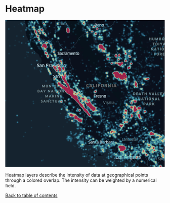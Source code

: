 # Heatmap

![Heatmap layer](./photos/layers-heat-map.png "Heatmap layer")

Heatmap layers describe the intensity of data at geographical points through a colored overlap. The intensity can be weighted by a numerical field.

[Back to table of contents](../README.md)
